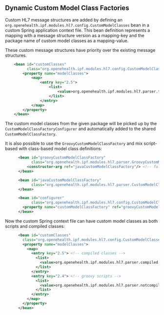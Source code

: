 ## Dynamic Custom Model Class Factories

Custom HL7 message structures are added by defining an `org.openehealth.ipf.modules.hl7.config.CustomModelClasses`
bean in a custom Spring application context file. This bean definition represents a mapping with a message structure
version as a mapping-key and the package name of custom model classes as a mapping-value.

These custom message structures have priority over the existing message structures.

```xml
    <bean id="customClasses"
          class="org.openehealth.ipf.modules.hl7.config.CustomModelClasses">
        <property name="modelClasses">
            <map>
                <entry key="2.5">
                    <list>
                        <value>org.openehealth.ipf.modules.hl7.parser.test.hl7v2.def.v25</value>
                    </list>
                </entry>
            </map>
        </property>
    </bean>

```

The custom model classes from the given package will be picked up by the `CustomModelClassFactoryConfigurer` and automatically
added to the shared `CustomModelClassFactory`.

It is also possible to use the `GroovyCustomModelClassFactory` and mix script-based with class-based model class definitions:

```xml
      <bean id="groovyCustomModelClassFactory"
            class="org.openehealth.ipf.modules.hl7.parser.GroovyCustomModelClassFactory">
          <constructor-arg ref="javaCustomModelClassFactory"/> <!-- fallback -->
      </bean>

      <bean id="javaCustomModelClassFactory"
            class="org.openehealth.ipf.modules.hl7.parser.CustomModelClassFactory" >
      </bean>

      <bean id="configurer"
            class="org.openehealth.ipf.modules.hl7.config.CustomModelClassFactoryConfigurer">
        <property name="customModelClassFactory" ref="groovyCustomModelClassFactory" />
      </bean>

```

Now the custom Spring context file can have custom model classes as both scripts and compiled classes:

```xml
      <bean id="customClasses"
        class="org.openehealth.ipf.modules.hl7.config.CustomModelClasses">
        <property name="modelClasses">
          <map>
            <entry key="2.5"> <!-- compiled classes -->
              <list>
                <value>org.openehealth.ipf.modules.hl7.parser.compiled.hl7v2.def.v25</value>
              </list>
            </entry>
            <entry key="2.4"> <!-- groovy scripts -->
              <list>
                <value>org.openehealth.ipf.modules.hl7.parser.notcompiled.hl7v2.def.v24</value>
              </list>
            </entry>
          </map>
        </property>
      </bean>

```
